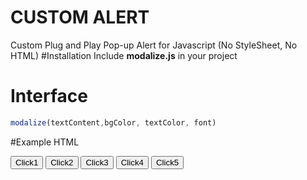 # CUSTOM ALERT
Custom Plug and Play Pop-up Alert for Javascript (No StyleSheet, No HTML)
#Installation
Include **modalize.js** in your project
# Interface
```javascript
modalize(textContent,bgColor, textColor, font)
```
#Example
HTML
<!DOCTYPE html>
<html lang="en">
<head>
    <meta charset="UTF-8">
    <title>Title</title>
</head>
<body>
<button id = "click1">Click1</button>
<button id = "click2">Click2</button>
<button id = "click3">Click3</button>
<button id = "click4">Click4</button>
<button id = "click5">Click5</button>
</body>
<script src="../lib/modalize.js"></script>
<script src="test.js">
document.getElementById('click1').addEventListener('click',() =>{modalize('Hello World','#e2da7d','#6b77d6', 'small Arial')});
document.getElementById('click2').addEventListener('click',() =>{modalize('Hello WorldWorldWorldWorldWorldWorldWorldWorldWorldWorldWorldWorldWorldWorldWorldWorldWorldWorldWorldWorldWorldWorldWorldWorldWorldWorldWorldWorldWorldWorldWorldWorldWorldWorldWorldWorldWorld','#e2da7d','#6b77d6', 'small Arial')});
document.getElementById('click3').addEventListener('click',() =>{modalize('Hello World','#e2794b','#76d64e')});
document.getElementById('click4').addEventListener('click',() =>{modalize('Hello World','#e2da7d')});
document.getElementById('click5').addEventListener('click',() =>{modalize('Hello World')});
</script>
</html>